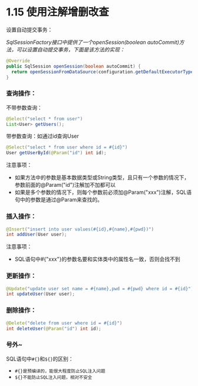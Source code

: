 # 1.15 使用注解增删改查

设置自动提交事务：

*SqlSessionFactory接口中提供了一个openSession(boolean autoCommit)方法，可以设置自动提交事务，下面是该方法的实现：*

```java
@Override
public SqlSession openSession(boolean autoCommit) {
  return openSessionFromDataSource(configuration.getDefaultExecutorType(), null, autoCommit);
}
```



### 查询操作：

不带参数查询：

```java
@Select("select * from user")
List<User> getUsers();
```



带参数查询：如通过id查询User

```java
@Select("select * from user where id = #{id}")
User getUserById(@Param("id") int id);
```

注意事项：

- 如果方法中的参数是基本数据类型或String类型，且只有一个参数的情况下，参数前面的@Param("id")注解加不加都可以
- 如果是多个参数的情况下，则每个参数前必须加@Param("xxx")注解，SQL语句中的参数是通过@Param来查找的。



### 插入操作：

```java
@Insert("insert into user values(#{id},#{name},#{pwd})")
int addUser(User user);
```

注意事项：

- SQL语句中#{"xxx"}的参数名要和实体类中的属性名一致，否则会找不到



### 更新操作：

```java
@Update("update user set name = #{name},pwd = #{pwd} where id = #{id}")
int updateUser(User user);
```



### 删除操作：

```java
@Delete("delete from user where id = #{id}")
int deleteUser(@Param("id") int id);
```





### 号外~

SQL语句中`#{}`和`${}`的区别：

- `#{}是预编译的，能很大程度防止SQL注入问题`
- `${}不能防止SQL注入问题，相对不安全`

